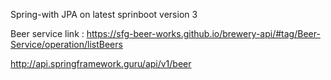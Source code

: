 Spring-with JPA on latest sprinboot version 3

Beer service link :
https://sfg-beer-works.github.io/brewery-api/#tag/Beer-Service/operation/listBeers

http://api.springframework.guru/api/v1/beer





